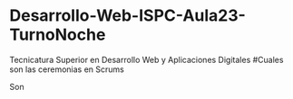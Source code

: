 # Desarrollo-Web-ISPC-Aula23-TurnoNoche
Tecnicatura Superior en Desarrollo Web y Aplicaciones Digitales
#Cuales son las ceremonias en Scrums

Son
